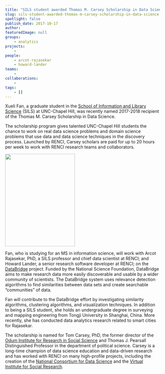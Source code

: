 ```yaml
---
title: "SILS student awarded Thomas M. Carsey Scholarship in Data Science"
slug: sils-student-awarded-thomas-m-carsey-scholarship-in-data-science
spotlight: false
publish_date: 2017-10-17
author: 
featuredImage: null
groups:
    - analytics
projects:
    - 
people:
    - arcot-rajasekar
    - howard-lander
teams: 
    - 
collaborations:
    - 
tags:
    - []
---
```

Xueli Fan, a graduate student in the <a href="https://sils.unc.edu/">School of Information and Library Science</a> (SILS) at UNC-Chapel Hill, was recently named 2017-2018 recipient of the Thomas M. Carsey Scholarship in Data Science.

The scholarship program gives talented UNC-Chapel Hill students the chance to work on real data science problems and domain science problems that use data and data science techniques in the discovery process. Launched by RENCI, Carsey scholars are paid for up to 20 hours per week to work with RENCI research teams and collaborators.<!--more-->

<a href="http://renci.org/wp-content/uploads/2017/10/XueliFan-forarticle-2.jpg"><img class="alignleft wp-image-16802 size-medium" src="http://renci.org/wp-content/uploads/2017/10/XueliFan-forarticle-2-227x300.jpg" alt="" width="227" height="300" /></a>

Fan, who is studying for an MS in information science, will work with Arcot Rajasekar, PhD, a SILS professor and chief data scientist at RENCI; and Howard Lander, a senior research software developer at RENCI; on the <a href="http://renci.org/research/databridge/">DataBridge</a> project. Funded by the National Science Foundation, DataBridge aims to make research data more easily discoverable and usable by a wider community of scientists. The DataBridge system uses relevance detection algorithms to find similarities between data sets and create searchable “communities” of data.

Fan will contribute to the DataBridge effort by investigating similarity algorithms, clustering algorithms, and visualization techniques. In addition to being a SILS student, she holds an undergraduate degree in surveying and mapping engineering from Tongji University in Shanghai, China. More recently, she has conducted data analytics research related to smart cities for Rajasekar.

The scholarship is named for Tom Carsey, PhD, the former director of the <a href="http://odum.unc.edu/">Odum Institute for Research in Social Science</a> and Thomas J. Pearsall Distinguished Professor in the department of political science. Carsey is a long-time champion of data science education and data-driven research and has worked with RENCI on many high-profile projects, including the creation of the <a href="http://www.datascienceconsortium.org/">National Consortium for Data Science</a> and the <a href="http://renci.org/news/bringing-big-data-to-the-social-sciences/">Virtual Institute for Social Research</a>.

&nbsp;
